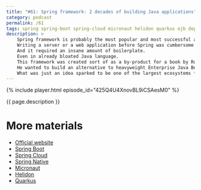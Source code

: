 ```yaml
---
title: "#61: Spring framework: 2 decades of building Java applications"
category: podcast
permalink: /61
tags: spring spring-boot spring-cloud micronaut helidon quarkus ejb dependency-injection hibernate
description: >
    Spring framework is probably the most popular and most successful application framework for Java.
    Writing a server or a web application before Spring was cumbersome.
    And it required an insane amount of boilerplate.
    Even in already bloated Java language.
    This framework was created sort of as a by-product for a book by Rod Johnson, back in 2003.
    He wanted to build an alternative to heavyweight Enterprise Java Beans standard.
    What was just an idea sparked to be one of the largest ecosystems for Java.
---
```


{% include player.html episode_id="425Q4U4XnovBL9iCSAesM0" %}

{{ page.description }}

<!--
The core principle of Spring framework is _dependency injection_.
It's an idea that objects should not create their own dependencies.
Instead, there should be some glue layer that creates all objects and composes them together.
This way, a developer doesn't have to manage the lifecycle of various components.
The framework builds a graph of dependencies.
It also makes sure components are available only when are fully initialized.
These components are named _beans_.

Embracing dependency injection has a few huge advantages:

* When a component simply declares its requirements, it's easy to replace these with stubs or mocks for testing purposes
* Secondly, it's hard or even impossible to create unintialized component, without dependencies injected
* And last but not least, by convention components should not have hidden dependencies like singletons or static utilities

But dependency injection is just the beginning.
Spring has plenty of drop-in modules that add extra capabilities.
Aspect oriented programming, security, transaction, web, data access, messaging - just to name a few.
Spring is designed in such a way that all modules work nicely with each other.
However, it's easy to remove certain features.

A few years ago the Spring + Hibernate duo was the _de-facto_ standard for building apps.
Hibernate is an object-relational mapping library that integrates very tightly with Spring.
The application was typically served via Spring MVC.
An implementation of Model-View-Controller pattern.

Over the years the convention over configuration approach became prevalent.
Spring Boot framework was built to encapsulate and hide the most common patterns.
These days one can write a fully-functional web application with database access in just a few lines of code.

If you want to deploy such application in the cloud, Spring Cloud bring even higher abstraction.
Essentially it's a set of integrations that help building and deploying modern microservices.
Critics of this ecosystem say that Spring Cloud is a framework built on top of Sprint Boot.
Which happens to be a framework built on top of Spring.
Also a framework.

Jokes aside, Spring proved to be a rock-solid, open-source product.
These days it can even run on top of GraalVM, promising blazingly fast startup times and low memory footprint.
Shockingl, this makes Spring feasible for serverless workloads.
Also, Spring integrates with existing Java Enterprise standards, like Java Persistence API or Bean Validation.

Spring is almost 2 decades old.
It has dozens of modules and beginner may find it hard to grasp.
Many young frameworks are competing to become the next Java framework of choice.
Micronaut, Quarkus, Helidon - just to name a few.

That's it, thanks for listening, bye!
-->

# More materials

* [Official website](https://spring.io/)
* [Spring Boot](https://spring.io/projects/spring-boot)
* [Spring Cloud](https://spring.io/projects/spring-cloud)
* [Spring Native](https://github.com/spring-projects-experimental/spring-native)
* [Micronaut](https://micronaut.io/)
* [Helidon](https://helidon.io/)
* [Quarkus](https://quarkus.io/)
